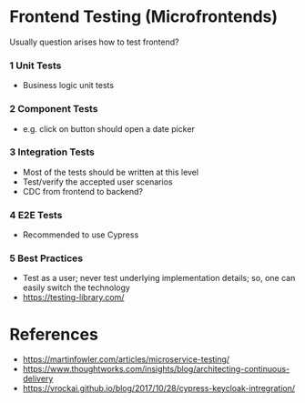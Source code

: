 # Frontend Testing (Microfrontends)

Usually question arises how to test frontend?

### 1 Unit Tests

- Business logic unit tests

### 2 Component Tests

- e.g. click on button should open a date picker

### 3 Integration Tests

- Most of the tests should be written at this level
- Test/verify the accepted user scenarios
- CDC from frontend to backend?

### 4 E2E Tests

- Recommended to use Cypress

### 5 Best Practices

- Test as a user; never test underlying implementation details; so, one can easily switch the technology
- https://testing-library.com/

# References

* https://martinfowler.com/articles/microservice-testing/
* https://www.thoughtworks.com/insights/blog/architecting-continuous-delivery
* https://vrockai.github.io/blog/2017/10/28/cypress-keycloak-intregration/
